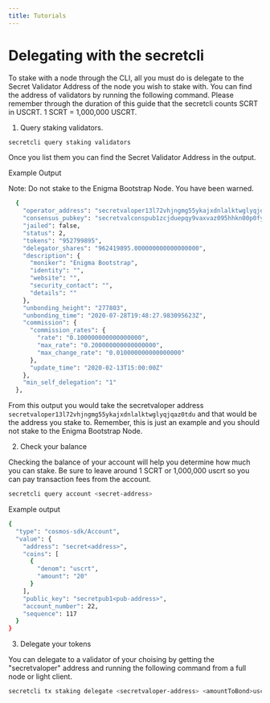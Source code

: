 ```yaml
---
title: Tutorials
---
```


# Delegating with the secretcli

To stake with a node through the CLI, all you must do is delegate to the Secret Validator Address of the node you wish to stake with. You can find the address of validators by running the following command. Please remember through the duration of this guide that the secretcli counts SCRT in USCRT. 1 SCRT = 1,000,000 USCRT.

1. Query staking validators.
```bash
secretcli query staking validators
```

Once you list them you can find the Secret Validator Address in the output.

Example Output

Note: Do not stake to the Enigma Bootstrap Node. You have been warned.
```bash
  {
    "operator_address": "secretvaloper13l72vhjngmg55ykajxdnlalktwglyqjqaz0tdu",
    "consensus_pubkey": "secretvalconspub1zcjduepqy9vaxvaz095hhkn00p0fysx5ry0jer3zhy0v43qd4tvxyayl6dpqq73rxv",
    "jailed": false,
    "status": 2,
    "tokens": "952799895",
    "delegator_shares": "962419895.000000000000000000",
    "description": {
      "moniker": "Enigma Bootstrap",
      "identity": "",
      "website": "",
      "security_contact": "",
      "details": ""
    },
    "unbonding_height": "277803",
    "unbonding_time": "2020-07-28T19:48:27.983095623Z",
    "commission": {
      "commission_rates": {
        "rate": "0.100000000000000000",
        "max_rate": "0.200000000000000000",
        "max_change_rate": "0.010000000000000000"
      },
      "update_time": "2020-02-13T15:00:00Z"
    },
    "min_self_delegation": "1"
  },
```

From this output you would take the secretvaloper address `secretvaloper13l72vhjngmg55ykajxdnlalktwglyqjqaz0tdu` and that would be the address you stake to. Remember, this is just an example and you should not stake to the Enigma Bootstrap Node.

2. Check your balance

Checking the balance of your account will help you determine how much you can stake. Be sure to leave around 1 SCRT or 1,000,000 uscrt so you can pay transaction fees from the account.

```bash
secretcli query account <secret-address>
```

Example output
```bash
{
  "type": "cosmos-sdk/Account",
  "value": {
    "address": "secret<address>",
    "coins": [
      {
        "denom": "uscrt",
        "amount": "20"
      }
    ],
    "public_key": "secretpub1<pub-address>",
    "account_number": 22,
    "sequence": 117
  }
}
```


3. Delegate your tokens

You can delegate to a validator of your choising by getting the "secretvaloper" address and running the following command from a full node or light client.

```bash
secretcli tx staking delegate <secretvaloper-address> <amountToBond>uscrt --from <delegator-Key-Name>  --gas auto
```
